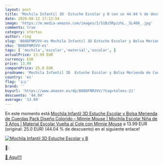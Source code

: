 ```yaml
---
layout: post
title: 'Mochila Infantil 3D  Estuche Escolar y B con un 44.04 % de descuento'
date: 2020-08-12 17:12:54
image: 'https://m.media-amazon.com/images/I/51Bz5RpzzhL._SL400_.jpg'
comments: true
category: ofertas
author: ring
slug: 'B08DFNMJVV-es Mochila Infantil 3D Estuche Escolar y Bolsa Merienda de...'
sku: 'B08DFNMJVV-es'
tags: [ 'mochila','escolar','material','escolar', ]
actualPrice: 13.99 EUR
currency: EUR
price: 13.99
comparePrice: 25.0 EUR
prodname: 'Mochila Infantil 3D  Estuche Escolar y Bolsa Merienda de Cuerdas Pack Diseño Colorido – Minnie Mouse | Mochila Escolar Niña de 3 Años | Material Escolar Vuelta al Cole con Minnie Mouse'
country: 'es'
flag: '🇪🇸'
brand: ''
buyurl: 'https://www.amazon.es/dp/B08DFNMJVV/?tag=tolees-21'
descuento: '44.04'
average: '13.99'
---
```


En este momento está [Mochila Infantil 3D  Estuche Escolar y Bolsa Merienda de Cuerdas Pack Diseño Colorido – Minnie Mouse | Mochila Escolar Niña de 3 Años | Material Escolar Vuelta al Cole con Minnie Mouse](https://www.amazon.es/dp/B08DFNMJVV/?tag=tolees-21) a 13.99 EUR (original: 25.0 EUR) (44.04 %  de descuento) en el siguiente enlace!

[![Mochila Infantil 3D  Estuche Escolar y B](https://m.media-amazon.com/images/I/51Bz5RpzzhL._SL400_.jpg)](https://www.amazon.es/dp/B08DFNMJVV/?tag=tolees-21)

🔎:


[🛒 Aquí!!!](https://www.amazon.es/dp/B08DFNMJVV/?tag=tolees-21)
